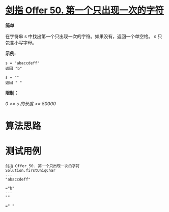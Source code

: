 # [剑指 Offer 50. 第一个只出现一次的字符][cnTitle]

**简单**

在字符串 s 中找出第一个只出现一次的字符。如果没有，返回一个单空格。 s 只包含小写字母。

**示例:** 

```
s = "abaccdeff"
返回 "b"

s = "" 
返回 " "

```



**限制：** 

 *0 <= s 的长度 <= 50000* 




# 算法思路

# 测试用例
```
剑指 Offer 50. 第一个只出现一次的字符
Solution.firstUniqChar
---
"abaccdeff"

="b"
---
""

=" "
```

[cnTitle]: https://leetcode-cn.com/problems/di-yi-ge-zhi-chu-xian-yi-ci-de-zi-fu-lcof/
